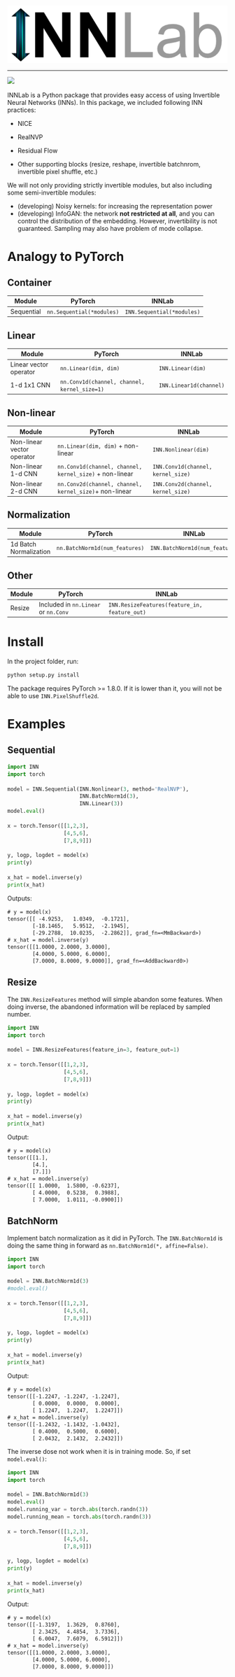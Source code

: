 ![](./images/INNLab.png)

--------------------------------------------------------------------------------


![](https://img.shields.io/static/v1?label=pytorch&message=≥1.6&color=yellow)

INNLab is a Python package that provides easy access of using Invertible Neural Networks (INNs). In this package, we included following INN practices:

* NICE
* RealNVP
* Residual Flow

* Other supporting blocks (resize, reshape, invertible batchnrom, invertible pixel shuffle, etc.)

We will not only providing strictly invertible modules, but also including some semi-invertible modules:

* (developing) Noisy kernels: for increasing the representation power
* (developing) InfoGAN: the network **not restricted at all**, and you can control the distribution of the embedding. However, invertibility is not guaranteed. Sampling may also have problem of mode collapse.

# Analogy to PyTorch

## Container

| Module     | PyTorch                   | INNLab                     |
| ---------- | ------------------------- | -------------------------- |
| Sequential | `nn.Sequential(*modules)` | `INN.Sequential(*modules)` |

## Linear

| Module                | PyTorch               | INNLab               |
| ---------------------------- | ------------------------------ | ------------------------------ |
| Linear vector operator | `nn.Linear(dim, dim)` | `INN.Linear(dim)` |
| 1-d 1x1 CNN | `nn.Conv1d(channel, channel, kernel_size=1)` | `INN.Linear1d(channel)` |

## Non-linear

| Module                     | PyTorch                                                 | INNLab                             |
| -------------------------- | ------------------------------------------------------- | ---------------------------------- |
| Non-linear vector operator | `nn.Linear(dim, dim)` + non-linear                      | `INN.Nonlinear(dim)`               |
| Non-linear 1-d CNN         | `nn.Conv1d(channel, channel, kernel_size)` + non-linear | `INN.Conv1d(channel, kernel_size)` |
| Non-linear 2-d CNN         | `nn.Conv2d(channel, channel, kernel_size)`+ non-linear  | `INN.Conv2d(channel, kernel_size)` |

## Normalization

| Module                 | PyTorch                        | INNLab                         |
| ---------------------- | ------------------------------ | ------------------------------ |
| 1d Batch Normalization | `nn.BatchNorm1d(num_features)` | `INN.BatchNorm1d(num_feature)` |

## Other

| Module | PyTorch                              | INNLab                                        |
| ------ | ------------------------------------ | --------------------------------------------- |
| Resize | Included in `nn.Linear` or `nn.Conv` | `INN.ResizeFeatures(feature_in, feature_out)` |

# Install

In the project folder, run:

```bash
python setup.py install
```

The package requires PyTorch >= 1.8.0. If it is lower than it, you will not be able to use `INN.PixelShuffle2d`.

# Examples

## Sequential

```python
import INN
import torch

model = INN.Sequential(INN.Nonlinear(3, method='RealNVP'),
                       INN.BatchNorm1d(3),
                       INN.Linear(3))
model.eval()

x = torch.Tensor([[1,2,3],
                  [4,5,6],
                  [7,8,9]])

y, logp, logdet = model(x)
print(y)

x_hat = model.inverse(y)
print(x_hat)
```

Outputs:

```
# y = model(x)
tensor([[ -4.9253,   1.0349,  -0.1721],
        [-18.1465,   5.9512,  -2.1945],
        [-29.2788,  10.0235,  -2.2862]], grad_fn=<MmBackward>)
# x_hat = model.inverse(y)
tensor([[1.0000, 2.0000, 3.0000],
        [4.0000, 5.0000, 6.0000],
        [7.0000, 8.0000, 9.0000]], grad_fn=<AddBackward0>)
```

## Resize

The `INN.ResizeFeatures` method will simple abandon some features. When doing inverse, the abandoned information will be replaced by sampled number. 

```python
import INN
import torch

model = INN.ResizeFeatures(feature_in=3, feature_out=1)

x = torch.Tensor([[1,2,3],
                  [4,5,6],
                  [7,8,9]])

y, logp, logdet = model(x)
print(y)

x_hat = model.inverse(y)
print(x_hat)
```

Output:

```
# y = model(x)
tensor([[1.],
        [4.],
        [7.]])
# x_hat = model.inverse(y)
tensor([[ 1.0000,  1.5800, -0.6237],
        [ 4.0000,  0.5238,  0.3988],
        [ 7.0000,  1.0111, -0.0900]])
```

## BatchNorm

Implement batch normalization as it did in PyTorch. The `INN.BatchNorm1d` is doing the same thing in forward as `nn.BatchNorm1d(*, affine=False)`. 

```python
import INN
import torch

model = INN.BatchNorm1d(3)
#model.eval()

x = torch.Tensor([[1,2,3],
                  [4,5,6],
                  [7,8,9]])

y, logp, logdet = model(x)
print(y)

x_hat = model.inverse(y)
print(x_hat)
```

Output:

```
# y = model(x)
tensor([[-1.2247, -1.2247, -1.2247],
        [ 0.0000,  0.0000,  0.0000],
        [ 1.2247,  1.2247,  1.2247]])
# x_hat = model.inverse(y)
tensor([[-1.2432, -1.1432, -1.0432],
        [ 0.4000,  0.5000,  0.6000],
        [ 2.0432,  2.1432,  2.2432]])
```

The inverse dose not work when it is in training mode. So, if set `model.eval()`:

```python
import INN
import torch

model = INN.BatchNorm1d(3)
model.eval()
model.running_var = torch.abs(torch.randn(3))
model.running_mean = torch.abs(torch.randn(3))

x = torch.Tensor([[1,2,3],
                  [4,5,6],
                  [7,8,9]])

y, logp, logdet = model(x)
print(y)

x_hat = model.inverse(y)
print(x_hat)
```

Output:

```
# y = model(x)
tensor([[-1.3197,  1.3629,  0.8760],
        [ 2.3425,  4.4854,  3.7336],
        [ 6.0047,  7.6079,  6.5912]])
# x_hat = model.inverse(y)
tensor([[1.0000, 2.0000, 3.0000],
        [4.0000, 5.0000, 6.0000],
        [7.0000, 8.0000, 9.0000]])
```

